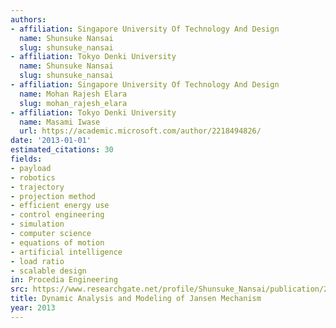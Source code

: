 ```yaml
---
authors:
- affiliation: Singapore University Of Technology And Design
  name: Shunsuke Nansai
  slug: shunsuke_nansai
- affiliation: Tokyo Denki University
  name: Shunsuke Nansai
  slug: shunsuke_nansai
- affiliation: Singapore University Of Technology And Design
  name: Mohan Rajesh Elara
  slug: mohan_rajesh_elara
- affiliation: Tokyo Denki University
  name: Masami Iwase
  url: https://academic.microsoft.com/author/2218494826/
date: '2013-01-01'
estimated_citations: 30
fields:
- payload
- robotics
- trajectory
- projection method
- efficient energy use
- control engineering
- simulation
- computer science
- equations of motion
- artificial intelligence
- load ratio
- scalable design
in: Procedia Engineering
src: https://www.researchgate.net/profile/Shunsuke_Nansai/publication/275536440_Dynamic_Analysis_and_Modeling_of_Jansen_Mechanism/links/555b142008ae980ca611c57e.pdf
title: Dynamic Analysis and Modeling of Jansen Mechanism
year: 2013
---
```

